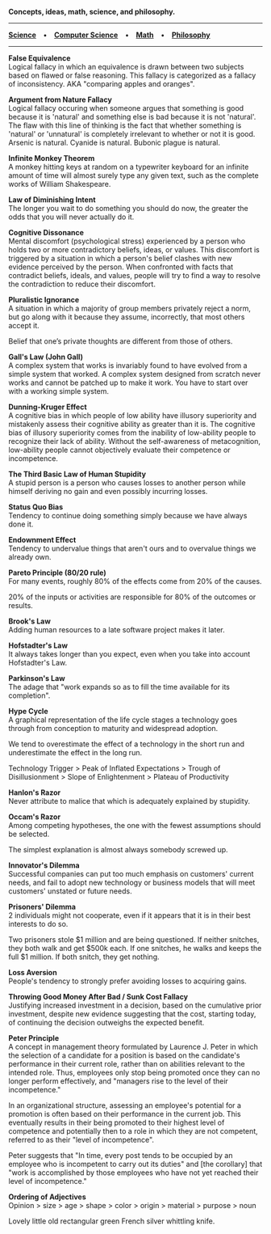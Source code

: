 **Concepts, ideas, math, science, and philosophy.**

*****
**[Science](/science.md)** • **[Computer Science](/cs.md)** • **[Math](/math.md)** • **[Philosophy](/philosophy.md)**

*****

**False Equivalence**  
Logical fallacy in which an equivalence is drawn between two subjects based on flawed or false reasoning. This fallacy is categorized as a fallacy of inconsistency. AKA "comparing apples and oranges".


**Argument from Nature Fallacy**  
Logical fallacy occuring when someone argues that something is good because it is 'natural' and something else is bad because it is not 'natural'. The flaw with this line of thinking is the fact that whether something is 'natural' or 'unnatural' is completely irrelevant to whether or not it is good. Arsenic is natural. Cyanide is natural. Bubonic plague is natural.


**Infinite Monkey Theorem**  
A monkey hitting keys at random on a typewriter keyboard for an infinite amount of time will almost surely type any given text, such as the complete works of William Shakespeare.


**Law of Diminishing Intent**  
The longer you wait to do something you should do now, the greater the odds that you will never actually do it.


**Cognitive Dissonance**  
Mental discomfort (psychological stress) experienced by a person who holds two or more contradictory beliefs, ideas, or values. This discomfort is triggered by a situation in which a person's belief clashes with new evidence perceived by the person. When confronted with facts that contradict beliefs, ideals, and values, people will try to find a way to resolve the contradiction to reduce their discomfort.


**Pluralistic Ignorance**  
A situation in which a majority of group members privately reject a norm, but go along with it because they assume, incorrectly, that most others accept it.

Belief that one’s private thoughts are different from those of others.


**Gall's Law (John Gall)**  
A complex system that works is invariably found to have evolved from a simple system that worked. A complex system designed from scratch never works and cannot be patched up to make it work. You have to start over with a working simple system.


**Dunning-Kruger Effect**  
A cognitive bias in which people of low ability have illusory superiority and mistakenly assess their cognitive ability as greater than it is. The cognitive bias of illusory superiority comes from the inability of low-ability people to recognize their lack of ability. Without the self-awareness of metacognition, low-ability people cannot objectively evaluate their competence or incompetence.


**The Third Basic Law of Human Stupidity**  
A stupid person is a person who causes losses to another person while himself deriving no gain and even possibly incurring losses.


**Status Quo Bias**  
Tendency to continue doing something simply because we have always done it.


**Endownment Effect**  
Tendency to undervalue things that aren't ours and to overvalue things we already own.


**Pareto Principle (80/20 rule)**  
For many events, roughly 80% of the effects come from 20% of the causes.

20% of the inputs or activities are responsible for 80% of the outcomes or results.


**Brook's Law**  
Adding human resources to a late software project makes it later.


**Hofstadter's Law**  
It always takes longer than you expect, even when you take into account Hofstadter's Law.


**Parkinson's Law**  
The adage that "work expands so as to fill the time available for its completion".


**Hype Cycle**  
A graphical representation of the life cycle stages a technology goes through from conception to maturity and widespread adoption.  

We tend to overestimate the effect of a technology in the short run and underestimate the effect in the long run.  

Technology Trigger > Peak of Inflated Expectations > Trough of Disillusionment > Slope of Enlightenment > Plateau of Productivity


**Hanlon's Razor**  
Never attribute to malice that which is adequately explained by stupidity.


**Occam's Razor**  
Among competing hypotheses, the one with the fewest assumptions should be selected.  

The simplest explanation is almost always somebody screwed up.


**Innovator's Dilemma**  
Successful companies can put too much emphasis on customers' current needs, and fail to adopt new technology or business models that will meet customers' unstated or future needs.


**Prisoners' Dilemma**  
2 individuals might not cooperate, even if it appears that it is in their best interests to do so.  

Two prisoners stole $1 million and are being questioned. If neither snitches, they both walk and get $500k each. If one snitches, he walks and keeps the full $1 million. If both snitch, they get nothing.


**Loss Aversion**  
People's tendency to strongly prefer avoiding losses to acquiring gains.


**Throwing Good Money After Bad / Sunk Cost Fallacy**  
Justifying increased investment in a decision, based on the cumulative prior investment, despite new evidence suggesting that the cost, starting today, of continuing the decision outweighs the expected benefit.


**Peter Principle**  
A concept in management theory formulated by Laurence J. Peter in which the selection of a candidate for a position is based on the candidate's performance in their current role, rather than on abilities relevant to the intended role. Thus, employees only stop being promoted once they can no longer perform effectively, and "managers rise to the level of their incompetence."  

In an organizational structure, assessing an employee's potential for a promotion is often based on their performance in the current job. This eventually results in their being promoted to their highest level of competence and potentially then to a role in which they are not competent, referred to as their "level of incompetence".  

Peter suggests that "In time, every post tends to be occupied by an employee who is incompetent to carry out its duties" and [the corollary] that "work is accomplished by those employees who have not yet reached their level of incompetence."


**Ordering of Adjectives**  
Opinion > size > age > shape > color > origin > material > purpose > noun

Lovely little old rectangular green French silver whittling knife.

